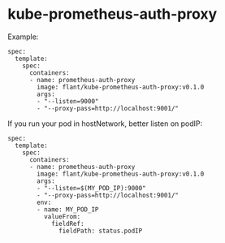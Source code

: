 # kube-prometheus-auth-proxy

Example:
```
spec:
  template:
    spec:
      containers:
      - name: prometheus-auth-proxy
        image: flant/kube-prometheus-auth-proxy:v0.1.0
        args:
        - "--listen=9000"
        - "--proxy-pass=http://localhost:9001/"
```

If you run your pod in hostNetwork, better listen on podIP:
```
spec:
  template:
    spec:
      containers:
      - name: prometheus-auth-proxy
        image: flant/kube-prometheus-auth-proxy:v0.1.0
        args:
        - "--listen=$(MY_POD_IP):9000"
        - "--proxy-pass=http://localhost:9001/"
        env:
        - name: MY_POD_IP
          valueFrom:
            fieldRef:
              fieldPath: status.podIP

```
